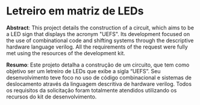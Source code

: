 # Letreiro em matriz de LEDs
**Abstract**: This project details the construction of a circuit, which aims to be a LED sign that displays the acronym "UEFS". Its development focused on the use of combinational code and shifting systems through the descriptive hardware language verilog. All the requirements of the request were fully met using the resources of the development kit.

**Resumo**: Este projeto detalha a construção de um circuito, que tem como objetivo ser um letreiro de LEDs que exibe a sigla “UEFS”. Seu desenvolvimento teve foco no uso de código combinacional e sistemas de deslocamento através da linguagem descritiva de hardware verilog. Todos os requisitos da solicitação foram totalmente atendidos utilizando os recursos do kit de desenvolvimento.
